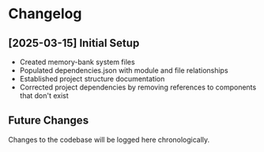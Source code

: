 # Changelog

## [2025-03-15] Initial Setup
- Created memory-bank system files
- Populated dependencies.json with module and file relationships
- Established project structure documentation
- Corrected project dependencies by removing references to components that don't exist

## Future Changes
Changes to the codebase will be logged here chronologically.
